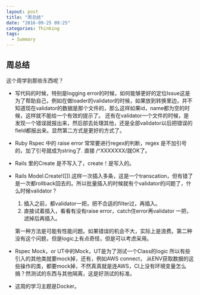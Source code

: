 ```yaml
---
layout: post
title: "周总结"
date: "2016-09-25 09:25"
categories: Thinking
tags:
  - Summary
---
```

## 周总结
这个周学到那些东西呢？

* 写代码的时候，特别是logging error的时候，如何能够更好的定位Issue这是为了帮助自己，例如在做loader的validator的时候，如果放到转换里边，并不知道现在validator的数据是那个文件的，那么这样如果id，name都为空的时候，这样就不能给一个有效的提示了。
还有在validator一个文件的时候，是发现一个错误就报出来，然后部去处理其他，还是全部validator以后把错误的field都报出来。显然第二方式是更好的方式了。

* Ruby Rspec 中的 raise error 常常要进行regex的判断，regex 是不加引号的，加了引号就成为string了. 直接 /^XXXXXXX/就OK了。
* Rails 里的Create 是不写入了，create！是写入的。
* Rails Model.Create!([]).这样一次插入多条，这是一个transcation，但有错了是一次都rollback回去的。所以批量插入的时候就有个validator的问题了，什么时候validator？
	1. 插入之前，都validator一把，把不合适的filter过，再插入。
	2. 直接试着插入，看看有没有raise error，catch住error再validator 一把，滤掉后再插入。
	
	第一种方法是可能有性能问题。如果错误的机会不大，实际上是浪费。第二种没有这个问题，但是logic上有点奇怪，但是可以考虑采用。
* Rspec Mock，or UT中的Mock，UT是为了测试一个Class的logic 所以有些引入的其他类就要mock掉，还有，例如AWS connect， 从ENV获取数据的这些操作的类，都要mock掉，不然真真就是连AWS，CI上没有环境变量怎么搞？然测试的东西与其他隔离，这是好测试的标准。

* 这周的学习主题是Docker。